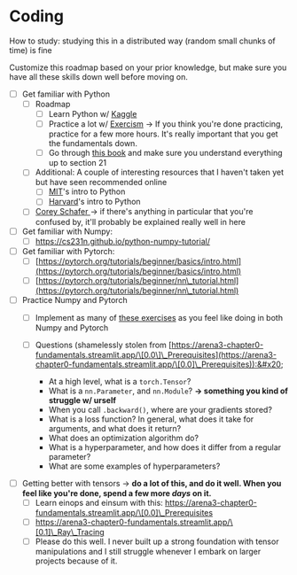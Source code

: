 # Coding

How to study: studying this in a distributed way (random small chunks of time) is fine &#x20;

Customize this roadmap based on your prior knowledge, but make sure you have all these skills down well before moving on.&#x20;

* [ ] Get familiar with Python&#x20;
  * [ ] Roadmap
    * [ ] Learn Python w/ [Kaggle](https://www.kaggle.com/learn/python)
    * [ ] Practice a lot w/ [Exercism](https://exercism.org/tracksbe/python) -> If you think you're done practicing, practice for a few more hours. It's really important that you get the fundamentals down.&#x20;
    * [ ] Go through [this book](https://book.pythontips.com/en/latest/) and make sure you understand everything up to section 21
  * [ ] Additional: A couple of interesting resources that I haven't taken yet but have seen recommended online
    * [ ] [MIT](https://ocw.mit.edu/courses/6-0001-introduction-to-computer-science-and-programming-in-python-fall-2016/pages/syllabus/)'s intro to Python
    * [ ] [Harvard](https://cs50.harvard.edu/python/2022/)'s intro to Python
  * [ ] [Corey Schafer ](https://www.youtube.com/playlist?list=PL-osiE80TeTt2d9bfVyTiXJA-UTHn6WwU) -> if there's anything in particular that you're confused by, it'll probably be explained really well in here
* [ ] Get familiar with Numpy:&#x20;
  * [ ] https://cs231n.github.io/python-numpy-tutorial/
* [ ] Get familiar with Pytorch:
  * [ ] [https://pytorch.org/tutorials/beginner/basics/intro.html](https://pytorch.org/tutorials/beginner/basics/intro.html)
  * [ ] [https://pytorch.org/tutorials/beginner/nn\_tutorial.html](https://pytorch.org/tutorials/beginner/nn\_tutorial.html)
* [ ] Practice Numpy and Pytorch
  * [ ] Implement as many of [these exercises](ps://github.com/rougier/numpy-100/blob/master/100\_Numpy\_exercises.ipynb) as you feel like doing in both Numpy and Pytorch
  *   [ ] Questions (shamelessly stolen from [https://arena3-chapter0-fundamentals.streamlit.app/\[0.0\]\_Prerequisites](https://arena3-chapter0-fundamentals.streamlit.app/\[0.0]\_Prerequisites)):&#x20;

      * At a high level, what is a `torch.Tensor`?
      * What is a `nn.Parameter`, and `nn.Module`? **-> something you kind of struggle w/ urself**
      * When you call `.backward()`, where are your gradients stored?
      * What is a loss function? In general, what does it take for arguments, and what does it return?
      * What does an optimization algorithm do?
      * What is a hyperparameter, and how does it differ from a regular parameter?
      * What are some examples of hyperparameters?

      &#x20;
* [ ] Getting better with tensors -> **do a lot of this, and do it well. When you feel like you're done, spend a few more **_**days**_** on it.**&#x20;
  * [ ] Learn einops and einsum with this: https://arena3-chapter0-fundamentals.streamlit.app/\[0.0]\_Prerequisites
  * [ ] https://arena3-chapter0-fundamentals.streamlit.app/\[0.1]\_Ray\_Tracing
  * [ ] Please do this well. I never built up a strong foundation with tensor manipulations and I still struggle whenever I embark on larger projects because of it.&#x20;
